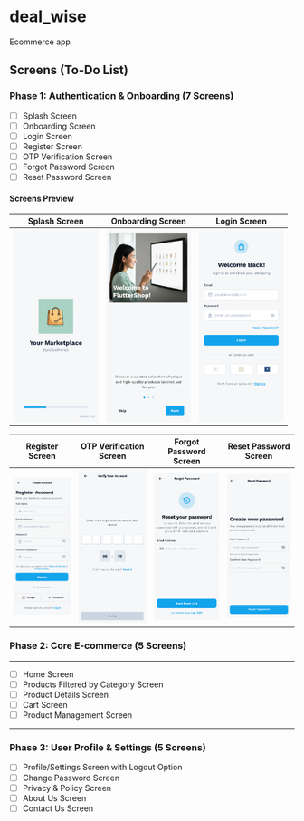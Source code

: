 # deal_wise

Ecommerce app

## Screens (To-Do List)

### Phase 1: Authentication & Onboarding (7 Screens)
- [ ] Splash Screen
- [ ] Onboarding Screen
- [ ] Login Screen
- [ ] Register Screen
- [ ] OTP Verification Screen
- [ ] Forgot Password Screen
- [ ] Reset Password Screen

#### Screens Preview
| Splash Screen | Onboarding Screen | Login Screen |
|---------------|-------------------|--------------|
| <img src="documentation/phase1/splash_screen.png" width="150" /> | <img src="documentation/phase1/onboarding_screen.png" width="150" /> | <img src="documentation/phase1/login_screen.png" width="150" /> |

| Register Screen | OTP Verification Screen | Forgot Password Screen | Reset Password Screen |
|-----------------|-------------------------|------------------------|-----------------------|
| <img src="documentation/phase1/register_screen.png" width="150" /> | <img src="documentation/phase1/otp_verification_screen.png" width="150" /> | <img src="documentation/phase1/forgot_password_screen.png" width="150" /> | <img src="documentation/phase1/reset_password_screen.png" width="150" /> |


### Phase 2: Core E-commerce (5 Screens)

---

-   [ ] Home Screen
-   [ ] Products Filtered by Category Screen
-   [ ] Product Details Screen
-   [ ] Cart Screen
-   [ ] Product Management Screen

---

### Phase 3: User Profile & Settings (5 Screens)

-   [ ] Profile/Settings Screen with Logout Option
-   [ ] Change Password Screen
-   [ ] Privacy & Policy Screen
-   [ ] About Us Screen
-   [ ] Contact Us Screen
